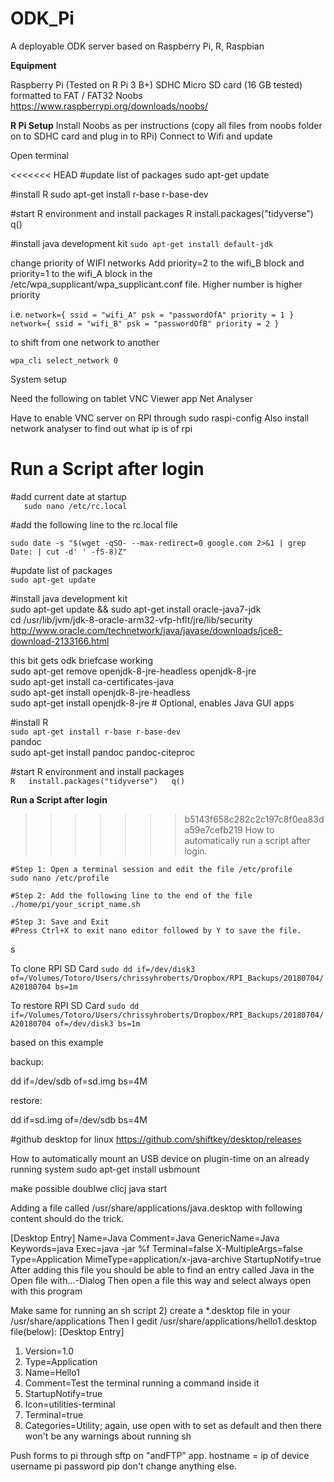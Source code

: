 # ODK_Pi

A deployable ODK server based on Raspberry Pi, R, Raspbian

**Equipment**

Raspberry Pi (Tested on R Pi 3 B+)
SDHC Micro SD card (16 GB tested) formatted to FAT / FAT32
Noobs https://www.raspberrypi.org/downloads/noobs/

**R Pi Setup**
Install Noobs as per instructions (copy all files from noobs folder on to SDHC card and plug in to RPi)
Connect to Wifi and update


Open terminal


<<<<<<< HEAD
#update list of packages
sudo apt-get update  

#install R 
sudo apt-get install r-base r-base-dev 

#start R environment and install packages
R
install.packages("tidyverse")
q()

#install java development kit
`sudo apt-get install default-jdk`



change priority of WIFI networks
Add priority=2 to the wifi_B block and priority=1 to the wifi_A block in the /etc/wpa_supplicant/wpa_supplicant.conf file.
Higher number is higher priority

i.e.
`network={
    ssid = "wifi_A"
    psk = "passwordOfA"
    priority = 1
}
network={
   ssid = "wifi_B"
   psk = "passwordOfB"
   priority = 2
}
`

to shift from one network to another 

`wpa_cli select_network 0`



System setup 

Need the following on tablet
VNC Viewer app
Net Analyser


Have to enable VNC server on RPI through sudo raspi-config
Also install network analyser to find out what ip is of rpi

**Run a Script after login**  
=======
#add current date at startup  
`	sudo nano /etc/rc.local`    
  
#add the following line to the rc.local file  

`sudo date -s "$(wget -qSO- --max-redirect=0 google.com 2>&1 | grep Date: | cut -d' ' -f5-8)Z"`  
  
#update list of packages  
`sudo apt-get update  `  

#install java development kit  
sudo apt-get update && sudo apt-get install oracle-java7-jdk  
cd /usr/lib/jvm/jdk-8-oracle-arm32-vfp-hflt/jre/lib/security  
http://www.oracle.com/technetwork/java/javase/downloads/jce8-download-2133166.html  

this bit gets odk briefcase working  
sudo apt-get remove openjdk-8-jre-headless openjdk-8-jre  
sudo apt-get install ca-certificates-java  
sudo apt-get install openjdk-8-jre-headless  
sudo apt-get install openjdk-8-jre # Optional, enables Java GUI apps  



#install R   
`sudo apt-get install r-base r-base-dev `  
pandoc  
sudo apt-get install pandoc pandoc-citeproc  
  
#start R environment and install packages  
`R  
install.packages("tidyverse")  
q()  
`  
  
**Run a Script after login**    
>>>>>>> b5143f658c282c2c197c8f0ea83da59e7cefb219
How to automatically run a script after login.  
	
	#Step 1: Open a terminal session and edit the file /etc/profile
	sudo nano /etc/profile
	
	#Step 2: Add the following line to the end of the file  
	./home/pi/your_script_name.sh

	#Step 3: Save and Exit
	#Press Ctrl+X to exit nano editor followed by Y to save the file.
s


To clone RPI SD Card
`sudo dd if=/dev/disk3 of=/Volumes/Totoro/Users/chrissyhroberts/Dropbox/RPI_Backups/20180704/A20180704 bs=1m`

To restore RPI SD Card
`sudo dd if=/Volumes/Totoro/Users/chrissyhroberts/Dropbox/RPI_Backups/20180704/A20180704 of=/dev/disk3 bs=1m`

based on this example 

backup:

dd if=/dev/sdb of=sd.img bs=4M

restore:

dd if=sd.img of=/dev/sdb bs=4M


#github desktop for linux
https://github.com/shiftkey/desktop/releases

How to automatically mount an USB device on plugin-time on an already running system
sudo apt-get install usbmount  




make possible doublwe clicj java start

Adding a file called /usr/share/applications/java.desktop with following content should do the trick.

[Desktop Entry]
Name=Java
Comment=Java
GenericName=Java
Keywords=java
Exec=java -jar %f
Terminal=false
X-MultipleArgs=false
Type=Application
MimeType=application/x-java-archive
StartupNotify=true
After adding this file you should be able to find an entry called Java in the Open file with...-Dialog
Then open a file this way and select always open with this program



Make same for running an sh script
2) create a *.desktop file in your /usr/share/applications
Then I gedit /usr/share/applications/hello1.desktop file(below):
[Desktop Entry]
1) Version=1.0
2) Type=Application
3) Name=Hello1
4) Comment=Test the terminal running a command inside it
6) StartupNotify=true
7) Icon=utilities-terminal
8) Terminal=true
9) Categories=Utility;
again, use open with to set as default and then there won't be any warnings about running sh


Push forms to pi through sftp on "andFTP" app. hostname = ip of device username pi  password pip 
don't change anything else.
